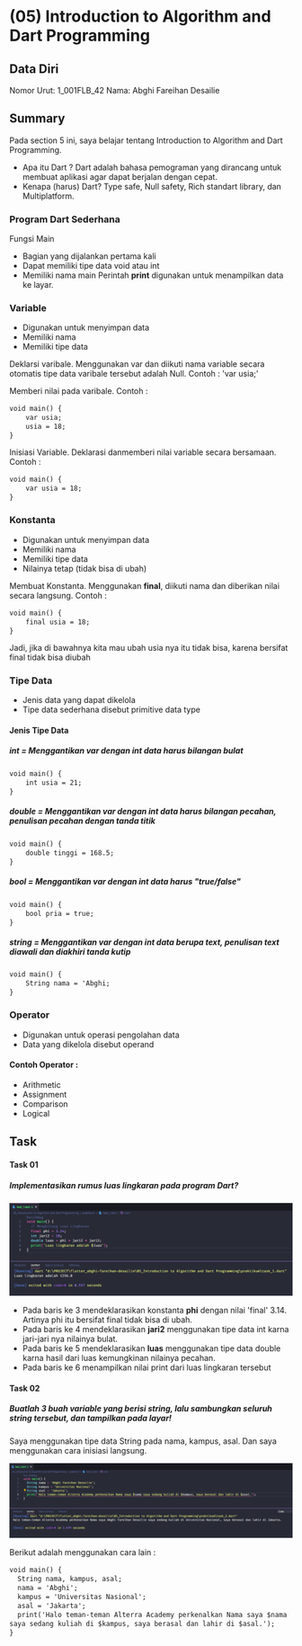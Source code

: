 # (05) Introduction to Algorithm and Dart Programming

## Data Diri
Nomor Urut: 1_001FLB_42
Nama: Abghi Fareihan Desailie

## Summary
Pada section 5 ini, saya belajar tentang Introduction to Algorithm and Dart Programming. 
- Apa itu Dart ? Dart adalah bahasa pemograman yang dirancang untuk membuat aplikasi agar dapat berjalan dengan cepat.
- Kenapa (harus) Dart? Type safe, Null safety, Rich standart library, dan Multiplatform.

### Program Dart Sederhana
Fungsi Main
- Bagian yang dijalankan pertama kali
- Dapat memiliki tipe data void atau int
- Memiliki nama main
Perintah __print__ digunakan untuk menampilkan data ke layar.


### Variable
- Digunakan untuk menyimpan data
- Memiliki nama
- Memiliki tipe data

Deklarsi varibale. Menggunakan var dan diikuti nama variable secara otomatis tipe data varibale tersebut adalah Null. Contoh : 'var usia;'

Memberi nilai pada varibale. Contoh :
```
void main() {
    var usia;
    usia = 18;
}
```
Inisiasi Variable. Deklarasi danmemberi nilai variable secara bersamaan. Contoh :
```
void main() {
    var usia = 18;
}
```

### Konstanta
- Digunakan untuk menyimpan data
- Memiliki nama
- Memiliki tipe data
- Nilainya tetap (tidak bisa di ubah)

Membuat Konstanta. Menggunakan __final__, diikuti nama dan diberikan nilai secara langsung. Contoh :
```
void main() {
    final usia = 18;
}
```
Jadi, jika di bawahnya kita mau ubah usia nya itu tidak bisa, karena bersifat final tidak bisa diubah

### Tipe Data
- Jenis data yang dapat dikelola
- Tipe data sederhana disebut primitive data type

#### Jenis Tipe Data

##### int = Menggantikan var dengan int data harus bilangan bulat
```
void main() {
    int usia = 21;
}
```

##### double = Menggantikan var dengan int data harus bilangan pecahan, penulisan pecahan dengan tanda titik
```
void main() {
    double tinggi = 168.5;
}
```

##### bool = Menggantikan var dengan int data harus "true/false"
```
void main() {
    bool pria = true;
}
```

##### string = Menggantikan var dengan int data berupa text, penulisan text diawali dan diakhiri tanda kutip
```
void main() {
    String nama = 'Abghi;
}
```

### Operator
- Digunakan untuk operasi pengolahan data
- Data yang dikelola disebut operand

#### Contoh Operator :
- Arithmetic
- Assignment
- Comparison
- Logical


## Task

#### Task 01
##### Implementasikan rumus luas lingkaran pada program Dart?

![Test](screenshots/screenshot_task_1.png)
- Pada baris ke 3 mendeklarasikan konstanta __phi__ dengan nilai 'final' 3.14. Artinya phi itu bersifat final tidak bisa di ubah.
- Pada baris ke 4 mendeklarasikan __jari2__ menggunakan tipe data int karna jari-jari nya nilainya bulat.
- Pada baris ke 5 mendeklarasikan __luas__ menggunakan tipe data double karna hasil dari luas kemungkinan nilainya pecahan.
- Pada baris ke 6 menampilkan nilai print dari luas lingkaran tersebut


#### Task 02
##### Buatlah 3 buah variable yang berisi string, lalu sambungkan seluruh string tersebut, dan tampilkan pada layar!
Saya menggunakan tipe data String pada nama, kampus, asal. Dan saya menggunakan cara inisiasi langsung.

![Test](screenshots/screenshot_task_2.png)


Berikut adalah menggunakan cara lain :
```
void main() {
  String nama, kampus, asal;
  nama = 'Abghi';
  kampus = 'Universitas Nasional';
  asal = 'Jakarta';
  print('Halo teman-teman Alterra Academy perkenalkan Nama saya $nama saya sedang kuliah di $kampus, saya berasal dan lahir di $asal.');
}
```


